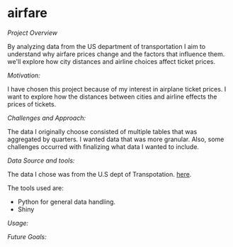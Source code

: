 # airfare

*Project Overview*

By analyzing data from the US department of transportation I aim to understand why airfare prices change and the factors that influence them. we'll explore how city distances and airline choices affect ticket prices.

 
 *Motivation:*
 
I have chosen this project because of my interest in airplane ticket prices. I want to explore how the distances between cities and airline effects the prices of tickets.
 
*Challenges and Approach:*

 The data I originally choose consisted of multiple tables that was aggregated by quarters. I wanted data that was more granular. Also, some challenges occurred with finalizing what data I wanted to include. 


*Data Source and tools:*

The data I chose was from the U.S dept of Transpotation. [here]( https://www.transportation.gov/policy/aviation-policy/domestic-airline-consumer-airfare-report.).

The tools used are:

- Python for general data handling.
- Shiny

*Usage:*


*Future Goals:*


